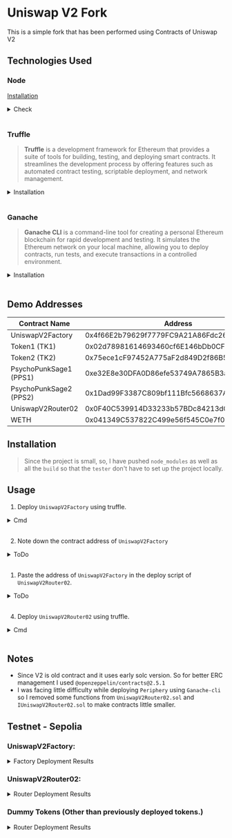 # Uniswap V2 Fork

This is a simple fork that has been performed using Contracts of Uniswap V2 

## Technologies Used

### Node
[Installation](https://nodejs.org/en/download/package-manager)<br>
<details>
<summary>Check</summary>

```bash
node -v
# v18.20.4
```

</details><br>

### Truffle
> **Truffle** is a development framework for Ethereum that provides a suite of tools for building, testing, and deploying smart contracts. It streamlines the development process by offering features such as automated contract testing, scriptable deployment, and network management.

<details>
<summary>Installation</summary>

```bash
npm install -g truffle
```

</details><br>

### Ganache
> **Ganache CLI** is a command-line tool for creating a personal Ethereum blockchain for rapid development and testing. It simulates the Ethereum network on your local machine, allowing you to deploy contracts, run tests, and execute transactions in a controlled environment.

<details>
<summary>Installation</summary>

```bash
npm install -g ganache-cli
```

</details><br>

## Demo Addresses

| Contract Name | Address |
|---|---|
| UniswapV2Factory | 0x4f66E2b79629f7779FC9A21A86Fdc26f7b684A8F |
| Token1 (TK1) | 0x02d78981614693460cf6E146bDb0CF9032264A53 |
| Token2 (TK2) | 0x75ece1cF97452A775aF2d849D2f86B5928009352 |
| PsychoPunkSage1 (PPS1) | 0xe32E8e30DFA0D86efe53749A7865B3a04D3659BE |
| PsychoPunkSage2 (PPS2) | 0x1Dad99F3387C809bf111Bfc5668637AF8B900c96 |
| UniswapV2Router02 | 0x0F40C539914D33233b57BDc84213d030AbD789fB |
| WETH | 0x041349C537822C499e56f545C0e7f0784491D824 |

## Installation
> Since the project is small, so, I have pushed `node_modules` as well as all the `build` so that the `tester` don't have to set up the project locally.

## Usage
1. Deploy `UniswapV2Factory` using truffle.

<details>
<summary>Cmd</summary>

<details>
<summary>Using Mainnet</summary>

```
1.
Location: core/migrations/1_initial_migration.js
ToDo    : Update token1Address, token2Address

2.
Location: core/truffle-config.js
ToDo    : Add Infura/Alchemy network information.
```

```bash
truffle migrate --reset --network mainnet
```

</details>

<details>
<summary>Using Local Network</summary>

```bash
truffle migrate --reset
# Assume: Not using mainnet.
```

</details>

</details><br>

2. Note down the contract address of `UniswapV2Factory`

<details>
<summary>ToDo</summary>

```
contract address:    0x1897c3cb573E95A0f954A69F51924D910A882eD0
```

</details><br>

1. Paste the address of `UniswapV2Factory` in the deploy script of `UniswapV2Router02`.

<details>
<summary>ToDo</summary>

```
location: periphery/migrations/1_initial_migration.js

let FACTORY_ADDRESS = "0xE83C3dA3D32c2B71A57cf34ddbc3B6063ed2e818"
```

</details><br>

4. Deploy `UniswapV2Router02` using truffle.

<details>
<summary>Cmd</summary>

<details>
<summary>Using Mainnet</summary>

```bash
truffle migrate --reset --network mainnet
```

</details>

<details>
<summary>Using Local Network</summary>

```bash
truffle migrate --reset
# Assume: Not using mainnet.
```

</details>

</details><br>

## Notes

* Since V2 is old contract and it uses early solc version. So for better ERC management I used `@openzeppelin/contracts@2.5.1`
* I was facing little difficulty while deploying `Periphery` using `Ganache-cli` so I removed some functions from `UniswapV2Router02.sol` and `IUniswapV2Router02.sol` to make contracts little smaller.

## Testnet - Sepolia

### UniswapV2Factory:

<details>
<summary>Factory Deployment Results</summary>

```
   Deploying 'UniswapV2Factory'
   ----------------------------
   > transaction hash:    0x8db490fc931adc73f1a574c2dbe39db7e5652ab019d7d5c52895c29f51861ecd
   > Blocks: 1            Seconds: 9
   > contract address:    0x4f66E2b79629f7779FC9A21A86Fdc26f7b684A8F
   > block number:        6362139
   > block timestamp:     1721741304
   > account:             0x9172BDC8973f91430ff81C49D05bd5416F4AB58a
   > balance:             6.412500369557721912
   > gas used:            4140182 (0x3f2c96)
   > gas price:           14.64795296 gwei
   > value sent:          0 ETH
   > total cost:          0.06064519118183872 ETH


   Deploying 'Token1'
   ------------------
   > transaction hash:    0x020f18a9e39b9966cc6d667691a69eb0800a5419515b9e4c067707c08cc391ed
   > Blocks: 0            Seconds: 4
   > contract address:    0x02d78981614693460cf6E146bDb0CF9032264A53
   > block number:        6362140
   > block timestamp:     1721741316
   > account:             0x9172BDC8973f91430ff81C49D05bd5416F4AB58a
   > balance:             6.396915330403785753
   > gas used:            1057897 (0x102469)
   > gas price:           14.732095047 gwei
   > value sent:          0 ETH
   > total cost:          0.015585039153936159 ETH


   Deploying 'Token2'
   ------------------
   > transaction hash:    0xb33061b7dcf4d17a9323a6f854254f240f934d33f68c35b70b9e0c364b1487fe
   > Blocks: 1            Seconds: 16
   > contract address:    0x75ece1cF97452A775aF2d849D2f86B5928009352
   > block number:        6362142
   > block timestamp:     1721741340
   > account:             0x9172BDC8973f91430ff81C49D05bd5416F4AB58a
   > balance:             6.382467555822340555
   > gas used:            1057897 (0x102469)
   > gas price:           13.657071134 gwei
   > value sent:          0 ETH
   > total cost:          0.014447774581445198 ETH
```

</details>

### UniswapV2Router02:

<details>
<summary>Router Deployment Results</summary>

```
   Replacing 'WETH'
   ----------------
   > transaction hash:    0xf21b51ef47a9edcb290ae8844fab53bbb5cb78e42667ad99b3c67d676467a6bd
   > Blocks: 2            Seconds: 13
   > contract address:    0x041349C537822C499e56f545C0e7f0784491D824
   > block number:        6362164
   > block timestamp:     1721741688
   > account:             0x9172BDC8973f91430ff81C49D05bd5416F4AB58a
   > balance:             6.322848381199811548
   > gas used:            830246 (0xcab26)
   > gas price:           19.547500469 gwei
   > value sent:          0 ETH
   > total cost:          0.016229234074385374 ETH


   Replacing 'UniswapV2Router02'
   -----------------------------
   > transaction hash:    0xa0ba6f41ec22670c2d9efb2a6b83de624ad39c7460cadf5193ab2e37a5daa87a
   > Blocks: 1            Seconds: 16
   > contract address:    0x0F40C539914D33233b57BDc84213d030AbD789fB
   > block number:        6362166
   > block timestamp:     1721741712
   > account:             0x9172BDC8973f91430ff81C49D05bd5416F4AB58a
   > balance:             6.235456455014140945
   > gas used:            4708851 (0x47d9f3)
   > gas price:           18.559076553 gwei
   > value sent:          0 ETH
   > total cost:          0.087391926185670603 ETH
```

</details>

### Dummy Tokens (Other than previously deployed tokens.)

<details>
<summary>Router Deployment Results</summary>

```
   Replacing 'Token1'
   ------------------
   > transaction hash:    0x56117faaabae382b56e8cc057cc247538d26eaf34835c14c5214ff4ab52b9dfe
   > Blocks: 0            Seconds: 5
   > contract address:    0xe32E8e30DFA0D86efe53749A7865B3a04D3659BE
   > block number:        6362264
   > block timestamp:     1721743368
   > account:             0x9172BDC8973f91430ff81C49D05bd5416F4AB58a
   > balance:             6.189073760813495277
   > gas used:            1113541 (0x10fdc5)
   > gas price:           22.113893231 gwei
   > value sent:          0 ETH
   > total cost:          0.024624726782340971 ETH


   Replacing 'Token2'
   ------------------
   > transaction hash:    0xbac365515518f0f69dec30fc415179de818f727dff2699eac5bf9bb6fb432d6b
   > Blocks: 0            Seconds: 4
   > contract address:    0x1Dad99F3387C809bf111Bfc5668637AF8B900c96
   > block number:        6362265
   > block timestamp:     1721743380
   > account:             0x9172BDC8973f91430ff81C49D05bd5416F4AB58a
   > balance:             6.165220169232350523
   > gas used:            1113541 (0x10fdc5)
   > gas price:           21.421385994 gwei
   > value sent:          0 ETH
   > total cost:          0.023853591581144754 ETH

```

</details>